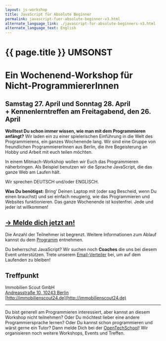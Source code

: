 ```yaml
---
layout: js-workshop
title: JavaScript für Absolute Beginner
permalink: javascript-fuer-absolute-beginner-v3.html
alternate_language_link: ./javascript-for-absolute-beginners-v3.html
alternate_language_text: English
---
```


# {{ page.title }} <span class="highlight">UMSONST</span>

<h1 class="subtitle">Ein <strong>Wochenend-Workshop</strong> für Nicht-ProgrammiererInnen</h1>

## Samstag 27. April und Sonntag 28. April<br /> <span class="subtitle">+ Kennenlerntreffen am Freitagabend, den  26. April</span>

**Wolltest Du schon immer wissen, wie man mit dem Programmieren anfängt?** Wir laden ein zu einer spielerischen Einführung in die Welt des Programmierens, ein ganzes Wochenende lang. Wir sind eine Gruppe von freundlichen ProgrammiererInnen aus Berlin, die ihre Begeisterung an Hobby und Arbeit mit euch teilen möchten.

In einem Mitmach-Workshop wollen wir Euch das Programmieren näherbringen. Als Beispiel benutzen wir die Sprache JavaScript, die das ganze Web am Laufen hält.

Wir sprechen DEUTSCH und/oder ENGLISCH.

**Was Du benötigst:** Bring’ Deinen Laptop mit (oder sag Bescheid, wenn Du einen brauchst) und sei einfach neugierig, wie das Programmieren und Websites funktionieren. Das ganze Wochenende ist kostenfrei. Jede und jeder ist willkommen!


## [→ Melde dich jetzt an!](http://www.meetup.com/opentechschool-berlin/events/114138122/)

Die Anzahl der Teilnehmer ist begrenzt. Weitere Informationen zum Ablauf kannst du dem [Programm](schedule-v3.html) entnehmen.

<div class="announcement">Du beherrschst JavaScript? Wir suchen noch <strong>Coaches</strong> die uns bei diesem Event unterstützen. Trete unserem <a href="https://groups.google.com/a/opentechschool.org/forum/?fromgroups=#!forum/coaches.js">Email-Verteiler</a> bei, um auf dem Laufenden zu bleiben!</div>

## Treffpunkt

Immobilien Scout GmbH<br />
[Andreasstraße 10, 10243 Berlin](https://maps.google.com/maps?q=Immobilien+Scout+GmbH,+Andreasstra%C3%9Fe+10,+10243+Berlin)<br />
[http://immobilienscout24.de](http://immobilienscout24.de)

--------------------

Du bist generell am Programmieren interessiert, aber kannst an diesem Workshop nicht teilnehmen? Oder Du möchtest lieber eine andere Programmiersprache lernen? Oder Du kannst schon programmieren und wärst gerne ein Tutor? Dann melde Dich bei der [OpenTechSchool](http://opentechschool.org)! Wir organisieren noch weitere Workshops, Events und Treffen.
